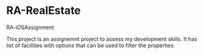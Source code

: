 # RA-RealEstate
RA-iOSAssignment

This project is an assignemnt project to assess my development skills. It has list of facilities with options that can be used to filter the properties. 

